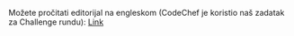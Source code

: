 Možete pročitati editorijal na engleskom (CodeChef je koristio naš zadatak za Challenge rundu): [Link](https://discuss.codechef.com/t/inmat-editorial/19792)